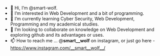 - 👋 Hi, I’m @smart-wolf.
- 👀 I’m interested in Web Development and a bit of programming.
- 🌱 I’m currently learning Cyber Security, Web Development, Programming and my academical studies.
- 💞️ I’m looking to collaborate on knowledge on Web Development and exploring github and its advantages or uses.
- 📫 How to reach me ... @__smart__wolf__ on instagram, or just go here - https://www.instagram.com/__smart__wolf__/

<!---
smart-wolf/smart-wolf is a ✨ special ✨ repository because its `README.md` (this file) appears on your GitHub profile.
You can click the Preview link to take a look at your changes.
--->
